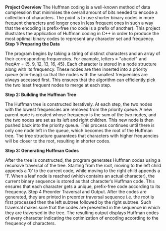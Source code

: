 **Project Overview**
The Huffman coding is a well-known method of data compression that minimises the overall amount of bits needed to encode a collection of characters. The point is to use shorter binary codes in more frequent characters and longer ones in less frequent ones in such a way that the encoding is prefix-free (no code is a prefix of another). This project illustrates the application of Huffman coding in C++ in order to produce the most optimal binary codes to represent any character set and frequency.
**Step 1: Preparing the Data**

The program begins by taking a string of distinct characters and an array of their corresponding frequencies. For example, letters = "abcdef" and freqArr = {5, 9, 12, 13, 16, 45}. Each character is stored in a node structure along with its frequency. These nodes are then inserted into a priority queue (min-heap) so that the nodes with the smallest frequencies are always accessed first. This ensures that the algorithm can efficiently pick the two least frequent nodes to merge at each step.

**Step 2: Building the Huffman Tree**

The Huffman tree is constructed iteratively. At each step, the two nodes with the lowest frequencies are removed from the priority queue. A new parent node is created whose frequency is the sum of the two nodes, and the two nodes are set as its left and right children. This new node is then pushed back into the priority queue. This process continues until there is only one node left in the queue, which becomes the root of the Huffman tree. The tree structure guarantees that characters with higher frequencies will be closer to the root, resulting in shorter codes.

**Step 3: Generating Huffman Codes**

After the tree is constructed, the program generates Huffman codes using a recursive traversal of the tree. Starting from the root, moving to the left child appends a ‘0’ to the current code, while moving to the right child appends a ‘1’. When a leaf node is reached (which contains an actual character), the current binary sequence is stored as that character’s Huffman code. This ensures that each character gets a unique, prefix-free code according to its frequency.
Step 4 Preorder Traversal and Output.
After the codes are generated, they are printed in preorder traversal sequence i.e. the root is first processed then the left subtree followed by the right subtree. Such traversal makes sure that the codes are presented in the sequence in which they are traversed in the tree. The resulting output displays Huffman codes of every character indicating the optimization of encoding according to the frequency of characters.


